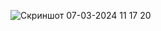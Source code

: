 ![Скриншот 07-03-2024 11 17 20](https://github.com/dasturlashkursi/Ozbekiston-bayrogi/assets/161709554/10bdc82f-3581-48f7-9e3a-1b52dcb349c7)
